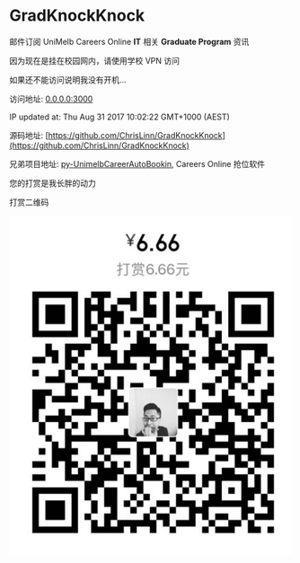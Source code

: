# GradKnockKnock
邮件订阅 UniMelb Careers Online __IT__ 相关 __Graduate Program__  资讯

因为现在是挂在校园网内，请使用学校 VPN 访问

如果还不能访问说明我没有开机...

访问地址: [0.0.0.0:3000](http://0.0.0.0:3000)

IP updated at: Thu Aug 31 2017 10:02:22 GMT+1000 (AEST)


源码地址: [https://github.com/ChrisLinn/GradKnockKnock](https://github.com/ChrisLinn/GradKnockKnock)

兄弟项目地址: [py-UnimelbCareerAutoBookin](https://github.com/ChrisLinn/py-UnimelbCareerAutoBookin), Careers Online 抢位软件


您的打赏是我长胖的动力

打赏二维码

![QR](public/QR.png)